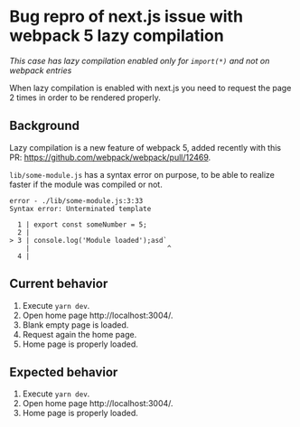 # Bug repro of next.js issue with webpack 5 lazy compilation

*This case has lazy compilation enabled only for `import(*)` and not on webpack entries*

When lazy compilation is enabled with next.js you need to request the page 2 times in order to be rendered properly.

## Background

Lazy compilation is a new feature of webpack 5, added recently with this PR: https://github.com/webpack/webpack/pull/12469.

`lib/some-module.js` has a syntax error on purpose, to be able to realize faster if the module was compiled or not.

```
error - ./lib/some-module.js:3:33
Syntax error: Unterminated template

  1 | export const someNumber = 5;
  2 |
> 3 | console.log('Module loaded');asd`
    |                                  ^
  4 |
```

## Current behavior

1. Execute `yarn dev`.
1. Open home page http://localhost:3004/.
1. Blank empty page is loaded.
1. Request again the home page.
1. Home page is properly loaded.

## Expected behavior

1. Execute `yarn dev`.
1. Open home page http://localhost:3004/.
1. Home page is properly loaded.
